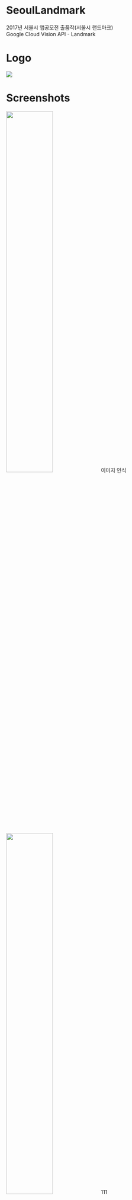 # SeoulLandmark
2017년 서울시 앱공모전 출품작(서울시 랜드마크)  
Google Cloud Vision API - Landmark 

# Logo
<img src="https://user-images.githubusercontent.com/11040627/40346388-a0fc269a-5dd7-11e8-97d7-0eacc16c7f64.png"/>

# Screenshots
<img src="https://user-images.githubusercontent.com/11040627/40346685-92e63770-5dd8-11e8-90be-ee532b2d04f0.png" width="50%"/>
이미지 인식  

<img src="https://user-images.githubusercontent.com/11040627/40346686-9317cfa6-5dd8-11e8-88fc-9bbbb5a38c9d.png" width="50%"/>
111

<img src="https://user-images.githubusercontent.com/11040627/40346687-93432a16-5dd8-11e8-9884-300469077e73.png" width="50%"/>  
22

<img src="https://user-images.githubusercontent.com/11040627/40346689-937056bc-5dd8-11e8-95b0-821143579d73.png" width="50%"/>  
33

<img src="https://user-images.githubusercontent.com/11040627/40346692-939f706e-5dd8-11e8-91e0-8a433315fc39.png" width="50%"/> 
44
